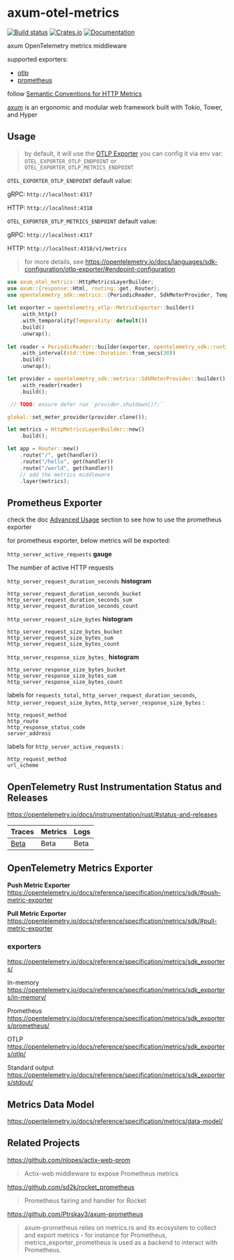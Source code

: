 # axum-otel-metrics

[![Build status](https://github.com/ttys3/axum-otel-metrics/actions/workflows/rust.yml/badge.svg?branch=main)](https://github.com/ttys3/axum-otel-metrics/actions/workflows/rust.yml)
[![Crates.io](https://img.shields.io/crates/v/axum-otel-metrics)](https://crates.io/crates/axum-otel-metrics)
[![Documentation](https://docs.rs/axum-otel-metrics/badge.svg)](https://docs.rs/axum-otel-metrics)

axum OpenTelemetry metrics middleware

supported exporters:

- [otlp](https://opentelemetry.io/docs/specs/otel/metrics/sdk_exporters/otlp/)
- [prometheus](https://opentelemetry.io/docs/specs/otel/metrics/sdk_exporters/prometheus/)

follow [Semantic Conventions for HTTP Metrics](https://github.com/open-telemetry/semantic-conventions/blob/main/docs/http/http-metrics.md)

[axum](https://github.com/tokio-rs/axum) is an ergonomic and modular web framework built with Tokio, Tower, and Hyper

## Usage

> by default, it will use the [OTLP Exporter](https://opentelemetry.io/docs/specs/otel/metrics/sdk_exporters/otlp/)
> you can config it via env var:
> `OTEL_EXPORTER_OTLP_ENDPOINT` or `OTEL_EXPORTER_OTLP_METRICS_ENDPOINT`

`OTEL_EXPORTER_OTLP_ENDPOINT` default value:

gRPC: `http://localhost:4317`

HTTP: `http://localhost:4318`


`OTEL_EXPORTER_OTLP_METRICS_ENDPOINT` default value:

gRPC: `http://localhost:4317`

HTTP: `http://localhost:4318/v1/metrics`

> for more details, see https://opentelemetry.io/docs/languages/sdk-configuration/otlp-exporter/#endpoint-configuration

```rust
use axum_otel_metrics::HttpMetricsLayerBuilder;
use axum::{response::Html, routing::get, Router};
use opentelemetry_sdk::metrics::{PeriodicReader, SdkMeterProvider, Temporality};
 
let exporter = opentelemetry_otlp::MetricExporter::builder()
    .with_http()
    .with_temporality(Temporality::default())
    .build()
    .unwrap();
 
let reader = PeriodicReader::builder(exporter, opentelemetry_sdk::runtime::Tokio)
    .with_interval(std::time::Duration::from_secs(30))
    .build()
    .unwrap();

let provider = opentelemetry_sdk::metrics::SdkMeterProvider::builder()
    .with_reader(reader)
    .build();

 // TODO: ensure defer run `provider.shutdown()?;`

global::set_meter_provider(provider.clone());

let metrics = HttpMetricsLayerBuilder::new()
    .build();

let app = Router::new()
    .route("/", get(handler))
    .route("/hello", get(handler))
    .route("/world", get(handler))
    // add the metrics middleware
    .layer(metrics);
```

## Prometheus Exporter

check the doc [Advanced Usage](https://docs.rs/axum-otel-metrics/latest/axum_otel_metrics/#advanced-usage) section to see how to use the prometheus exporter

for prometheus exporter, below metrics will be exported:


`http_server_active_requests` **gauge**

The number of active HTTP requests

`http_server_request_duration_seconds` **histogram**
```
http_server_request_duration_seconds_bucket
http_server_request_duration_seconds_sum
http_server_request_duration_seconds_count
```

`http_server_request_size_bytes` **histogram**
```
http_server_request_size_bytes_bucket
http_server_request_size_bytes_sum
http_server_request_size_bytes_count
```

`http_server_response_size_bytes_` **histogram**
```
http_server_response_size_bytes_bucket
http_server_response_size_bytes_sum
http_server_response_size_bytes_count
```

labels for `requests_total`,
`http_server_request_duration_seconds`, `http_server_request_size_bytes`,
`http_server_response_size_bytes` :

```
http_request_method
http_route
http_response_status_code
server_address
```

labels for `http_server_active_requests` :

```
http_request_method
url_scheme
```

## OpenTelemetry Rust Instrumentation Status and Releases

https://opentelemetry.io/docs/instrumentation/rust/#status-and-releases

| Traces                                                                                           | Metrics | Logs                |
|--------------------------------------------------------------------------------------------------|---------|---------------------|
| [Beta](https://github.com/open-telemetry/oteps/blob/main/text/0232-maturity-of-otel.md#beta) | Beta   | Beta |

## OpenTelemetry Metrics Exporter

**Push Metric Exporter** https://opentelemetry.io/docs/reference/specification/metrics/sdk/#push-metric-exporter

**Pull Metric Exporter** https://opentelemetry.io/docs/reference/specification/metrics/sdk/#pull-metric-exporter


### exporters

https://opentelemetry.io/docs/reference/specification/metrics/sdk_exporters/

In-memory https://opentelemetry.io/docs/reference/specification/metrics/sdk_exporters/in-memory/

Prometheus https://opentelemetry.io/docs/reference/specification/metrics/sdk_exporters/prometheus/

OTLP https://opentelemetry.io/docs/reference/specification/metrics/sdk_exporters/otlp/

Standard output https://opentelemetry.io/docs/reference/specification/metrics/sdk_exporters/stdout/

## Metrics Data Model

https://opentelemetry.io/docs/reference/specification/metrics/data-model/


## Related Projects

https://github.com/nlopes/actix-web-prom
> Actix-web middleware to expose Prometheus metrics

https://github.com/sd2k/rocket_prometheus
> Prometheus fairing and handler for Rocket

https://github.com/Ptrskay3/axum-prometheus
> axum-prometheus relies on metrics.rs and its ecosystem to collect and export metrics - for instance for Prometheus, metrics_exporter_prometheus is used as a backend to interact with Prometheus.
